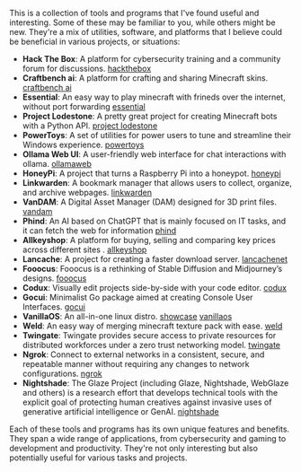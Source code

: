 This is a collection of tools and programs that I've found useful and interesting. Some of these may be familiar to you, while others might be new. They're a mix of utilities, software, and platforms that I believe could be beneficial in various projects, or situations:

-   **Hack The Box**: A platform for cybersecurity training and a community forum for discussions.  [hackthebox](https://www.hackthebox.com/)
-   **Craftbench ai**: A platform for crafting and sharing Minecraft skins.  [craftbench ai](https://discord.gg/craftbench)
-   **Essential**: An easy way to play minecraft with frineds over the internet, without port forwarding  [essential](https://essential.gg/)
-   **Project Lodestone**: A pretty great project for creating Minecraft bots with a Python API.  [project lodestone](https://github.com/the-lodestone-project/Lodestone)
-   **PowerToys**: A set of utilities for power users to tune and streamline their Windows experience.  [powertoys](https://github.com/microsoft/PowerToys)
-   **Ollama Web UI**: A user-friendly web interface for chat interactions with ollama.  [ollamaweb](https://github.com/ollama-webui/ollama-webui)
-   **HoneyPi**: A project that turns a Raspberry Pi into a honeypot.  [honeypi](https://github.com/mattymcfatty/HoneyPi)
-   **Linkwarden**: A bookmark manager that allows users to collect, organize, and archive webpages.  [linkwarden](https://linkwarden.app/)
-   **VanDAM**: A Digital Asset Manager (DAM) designed for 3D print files.  [vandam](https://github.com/Floppy/van_dam)
-   **Phind**: An AI based on ChatGPT that is mainly focused on IT tasks, and it can fetch the web for information  [phind](https://www.phind.com/)
-   **Allkeyshop**: A platform for buying, selling and comparing key prices across different sites .  [allkeyshop](https://www.allkeyshop.com/)
-   **Lancache**: A project for creating a faster download server.  [lancachenet](https://github.com/lancachenet/)
-   **Fooocus**: Fooocus is a rethinking of Stable Diffusion and Midjourney’s designs. [fooocus](https://github.com/lllyasviel/Fooocus)
-   **Codux**: Visually edit projects side-by-side with your code editor. [codux](https://www.codux.com/)
-   **Gocui**: Minimalist Go package aimed at creating Console User Interfaces. [gocui](https://github.com/jroimartin/gocui)
-   **VanillaOS**: An all-in-one linux distro. [showcase](https://youtu.be/peDeqIWIyws?si=2DLFPWP8VEHXsPko) [vanillaos](https://vanillaos.org)
-   **Weld**: An easy way of merging minecraft texture pack with ease. [weld](https://weld.smithed.dev)
-   **Twingate**: Twingate provides secure access to private resources for distributed workforces under a zero trust networking model. [twingate](https://www.twingate.com/)
-   **Ngrok**: Connect to external networks in a consistent, secure, and repeatable manner without requiring any changes to network configurations. [ngrok](https://ngrok.com)
-   **Nightshade**: The Glaze Project (including Glaze, Nightshade, WebGlaze and others) is a research effort that develops technical tools with the explicit goal of protecting human creatives against invasive uses of generative artificial intelligence or GenAI. [nightshade](https://nightshade.cs.uchicago.edu/downloads.html)

Each of these tools and programs has its own unique features and benefits. They span a wide range of applications, from cybersecurity and gaming to development and productivity. They're not only interesting but also potentially useful for various tasks and projects.
